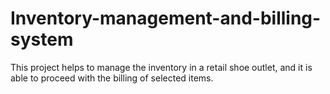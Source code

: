 # Inventory-management-and-billing-system
This project helps to manage the inventory in a retail shoe outlet, and it is able to proceed with the billing of selected items.
